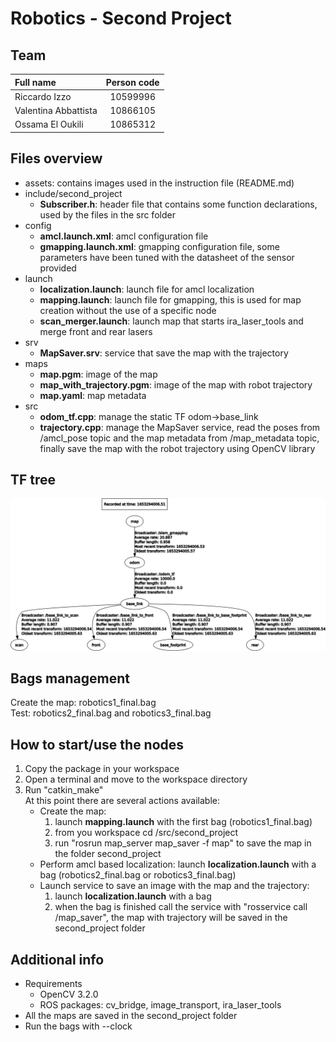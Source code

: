 # Robotics - Second Project
## Team
|      Full name       |  Person code   |
|:---------------------|:--------------:|
|Riccardo Izzo         |    10599996    |
|Valentina Abbattista  |    10866105    |
|Ossama El Oukili      |    10865312    |

## Files overview
* assets: contains images used in the instruction file (README.md)
* include/second_project
  * __Subscriber.h__: header file that contains some function declarations, used by the files in the src folder
* config
  * __amcl.launch.xml__: amcl configuration file
  * __gmapping.launch.xml__: gmapping configuration file, some parameters have been tuned with the datasheet of the sensor provided
* launch
  * __localization.launch__: launch file for amcl localization
  * __mapping.launch__: launch file for gmapping, this is used for map creation without the use of a specific node
  * __scan_merger.launch__: launch map that starts ira_laser_tools and merge front and rear lasers
* srv
  * __MapSaver.srv__: service that save the map with the trajectory
* maps
  * __map.pgm__: image of the map
  * __map_with_trajectory.pgm__: image of the map with robot trajectory
  * __map.yaml__: map metadata
* src
  * __odom_tf.cpp__: manage the static TF odom->base_link
  * __trajectory.cpp__: manage the MapSaver service, read the poses from /amcl_pose topic and the map metadata from /map_metadata topic, finally save the map with the robot trajectory using OpenCV library

## TF tree
![TF tree](assets/tf_tree.png "TF tree")

## Bags management
Create the map: robotics1_final.bag  
Test: robotics2_final.bag and robotics3_final.bag

## How to start/use the nodes
1. Copy the package in your workspace
2. Open a terminal and move to the workspace directory
3. Run "catkin_make"  
At this point there are several actions available:
   * Create the map: 
     1. launch __mapping.launch__ with the first bag (robotics1_final.bag)
     2. from you workspace cd /src/second_project
     3. run "rosrun map_server map_saver -f map" to save the map in the folder second_project
   * Perform amcl based localization: launch __localization.launch__ with a bag (robotics2_final.bag or robotics3_final.bag)
   * Launch service to save an image with the map and the trajectory: 
     1. launch __localization.launch__ with a bag
     2. when the bag is finished call the service with "rosservice call /map_saver", the map with trajectory will be saved in the second_project folder

## Additional info
* Requirements
  * OpenCV 3.2.0
  * ROS packages: cv_bridge, image_transport, ira_laser_tools
* All the maps are saved in the second_project folder
* Run the bags with --clock
